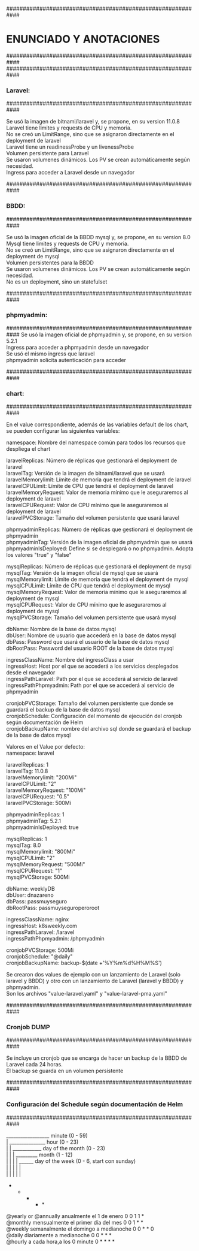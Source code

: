 ############################################################
# ENUNCIADO Y ANOTACIONES
############################################################
############################################################
### Laravel: ###
############################################################

Se usó la imagen de bitnami/laravel y, se propone, en su version 11.0.8<br>
Laravel tiene limites y requests de CPU y memoria.<br>
No se creó un LimitRange, sino que se asignaron directamente en el deployment de laravel<br>
Laravel tiene un readinessProbe y un livenessProbe<br>
Volumen persistente para Laravel<br>
Se usaron volumenes dinámicos. Los PV se crean automáticamente según necesidad.<br>
Ingress para acceder a Laravel desde un navegador<br>

############################################################
### BBDD: ###
############################################################

Se usó la imagen oficial de la BBDD mysql y, se propone, en su version 8.0<br>
Mysql tiene limites y requests de CPU y memoria.<br>
No se creó un LimitRange, sino que se asignaron directamente en el deployment de mysql<br>
Volumen persistentes para la BBDD<br>
Se usaron volumenes dinámicos. Los PV se crean automáticamente según necesidad.<br>
No es un deployment, sino un statefulset<br>

############################################################
### phpmyadmin: ###
############################################################
Se usó la imagen oficial de phpmyadmin y, se propone, en su version 5.2.1<br>
Ingress para acceder a phpmyadmin desde un navegador<br>
Se usó el mismo ingress que laravel<br>
phpmyadmin solicita autenticación para acceder<br>

############################################################
### chart: ###
############################################################

En el value correspondiente, además de las variables default de los chart, se pueden configurar las siguientes variables:<br>

namespace: Nombre del namespace común para todos los recursos que despliega el chart<br>

laravelReplicas: Número de réplicas que gestionará el deployment de laravel<br>
laravelTag: Versión de la imagen de bitnami/laravel que se usará<br>
laravelMemorylimit: Límite de memoria que tendrá el deployment de laravel<br>
laravelCPULimit: Límite de CPU que tendrá el deployment de laravel<br>
laravelMemoryRequest: Valor de memoria mínimo que le aseguraremos al deployment de laravel<br>
laravelCPURequest: Valor de CPU mínimo que le aseguraremos al deployment de laravel<br>
laravelPVCStorage: Tamaño del volumen persistente que usará laravel<br>

phpmyadminReplicas: Número de réplicas que gestionará el deployment de phpmyadmin<br>
phpmyadminTag: Versión de la imagen oficial de phpmyadmin que se usará<br>
phpmyadminIsDeployed: Define si se desplegará o no phpmyadmin. Adopta los valores "true" y "false"<br>

mysqlReplicas: Número de réplicas que gestionará el deployment de mysql<br>
mysqlTag: Versión de la imagen oficial de mysql que se usará<br>
mysqlMemorylimit: Límite de memoria que tendrá el deployment de mysql<br>
mysqlCPULimit: Límite de CPU que tendrá el deployment de mysql<br>
mysqlMemoryRequest: Valor de memoria mínimo que le aseguraremos al deployment de mysql<br>
mysqlCPURequest: Valor de CPU mínimo que le aseguraremos al deployment de mysql<br>
mysqlPVCStorage: Tamaño del volumen persistente que usará mysql<br>

dbName: Nombre de la base de datos mysql<br>
dbUser: Nombre de usuario que accederá en la base de datos mysql<br>
dbPass: Password que usará el usuario de la base de datos mysql<br>
dbRootPass: Password del usuario ROOT de la base de datos mysql<br>

ingressClassName: Nombre del ingressClass a usar<br>
ingressHost: Host por el que se accederá a los servicios desplegados desde el navegador<br>
ingressPathLaravel: Path por el que se accederá al servicio de laravel<br>
ingressPathPhpmyadmin: Path por el que se accederá al servicio de phpmyadmin<br>

cronjobPVCStorage: Tamaño del volumen persistente que donde se guardará el backup de la base de datos mysql<br>
cronjobSchedule: Configuración del momento de ejecución del cronjob según documentación de Helm<br>
cronjobBackupName: nombre del archivo sql donde se guardará el backup de la base de datos mysql<br>

Valores en el Value por defecto:<br>
namespace: laravel<br>

laravelReplicas: 1<br>
laravelTag: 11.0.8<br>
laravelMemorylimit: "200Mi"<br>
laravelCPULimit: "2"<br>
laravelMemoryRequest: "100Mi" <br>
laravelCPURequest: "0.5"<br>
laravelPVCStorage: 500Mi<br>

phpmyadminReplicas: 1<br>
phpmyadminTag: 5.2.1<br>
phpmyadminIsDeployed: true<br>

mysqlReplicas: 1<br>
mysqlTag: 8.0<br>
mysqlMemorylimit: "800Mi"<br>
mysqlCPULimit: "2"<br>
mysqlMemoryRequest: "500Mi"<br>
mysqlCPURequest: "1"<br>
mysqlPVCStorage: 500Mi<br>

dbName: weeklyDB<br>
dbUser: dnazareno<br>
dbPass: passmuyseguro<br>
dbRootPass: passmuyseguroperoroot<br>

ingressClassName: nginx<br>
ingressHost: k8sweekly.com<br>
ingressPathLaravel: /laravel<br>
ingressPathPhpmyadmin: /phpmyadmin<br>

cronjobPVCStorage: 500Mi<br>
cronjobSchedule: "@daily"<br>
cronjobBackupName: backup-$(date +'%Y%m%d%H%M%S')<br>

Se crearon dos values de ejemplo con un lanzamiento de Laravel (solo laravel y BBDD) y otro con un lanzamiento de Laravel (laravel y BBDD) y phpmyadmin.<br>
Son los archivos "value-laravel.yaml" y "value-laravel-pma.yaml"<br>

############################################################
### Cronjob DUMP ###
############################################################

Se incluye un cronjob que se encarga de hacer un backup de la BBDD de Laravel cada 24 horas.<br>
El backup se guarda en un volumen persistente<br>

############################################################
### Configuración del Schedule según documentación de Helm ###
############################################################

__________________ minute (0 - 59)<br>
|  _______________ hour (0 - 23)<br>
|  |  ____________ day of the month (0 - 23)<br>
|  |  |  _________ month (1 - 12)<br>
|  |  |  |  ______ day of the week (0 - 6, start con sunday)<br>
|  |  |  |  |<br>
|  |  |  |  |<br>
*  *  *  *  *<br>

@yearly or @annually    anualmente el 1 de enero              0 0 1 1 *<br>
@monthly                mensualmente el primer día del mes    0 0 1 * *<br>
@weekly                 semanalmente el domingo a medianoche  0 0 * * 0<br>
@daily                  diariamente a medianoche              0 0 * * *<br>
@hourly                 a cada hora,a los 0 minute            0 * * * *<br>
